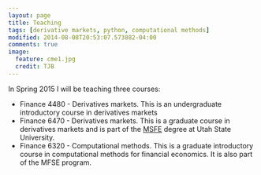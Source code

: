 ```yaml
---
layout: page
title: Teaching
tags: [derivative markets, python, computational methods]
modified: 2014-08-08T20:53:07.573882-04:00
comments: true
image:
  feature: cme1.jpg
  credit: TJB 
---
```


In Spring 2015 I will be teaching three courses:

* Finance 4480 - Derivatives markets. This is an undergraduate introductory course in derivatives markets
* Finance 6470 - Derivatives markets. This is a graduate course in derivatives markets and is part of the [MSFE](http://huntsman.usu.edu/msfe/) degree at Utah State University.
* Finance 6320 - Computational methods. This is a graduate introductory course in computational methods for financial economics. It is also part of the MFSE program.
